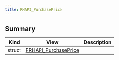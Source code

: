 ```yaml
---
title: RHAPI_PurchasePrice
---
```


## Summary
| Kind | View | Description |
|------|------|-------------|
|struct|[FRHAPI_PurchasePrice](/unreal-plugins/all/structfrhapi__purchaseprice/#structFRHAPI__PurchasePrice)||
